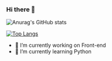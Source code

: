 ### Hi there 👋

![Anurag's GitHub stats](https://github-readme-stats.vercel.app/api?username=FelipeDevMelo&show_icons=true&theme=radical)


[![Top Langs](https://github-readme-stats.vercel.app/api/top-langs/?username=FelipeDevMelo&layout=donut)](https://github.com/anuraghazra/github-readme-stats)

- 🔭 I’m currently working on Front-end
- 🌱 I’m currently learning Python
